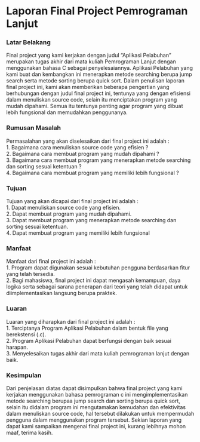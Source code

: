 # <h1>Laporan Final Project Pemrograman Lanjut</h1>

<h3>Latar Belakang</h3>
<p>
Final project yang kami kerjakan dengan judul “Aplikasi Pelabuhan” merupakan tugas akhir dari mata kuliah Pemrograman Lanjut dengan menggunakan bahasa C sebagai penyelesaiannya. Aplikasi Pelabuhan yang kami buat dan kembangkan ini menerapkan metode searching berupa jump search serta metode sorting berupa quick sort. Dalam penulisan laporan final project ini, kami akan memberikan beberapa pengertian yang berhubungan dengan judul final project ini, tentunya yang dengan efisiensi dalam menuliskan source code, selain itu menciptakan program yang mudah dipahami. Semua itu tentunya penting agar program yang dibuat lebih fungsional dan memudahkan penggunanya. 
</p>

<h3>Rumusan Masalah</h3>
<p>
Permasalahan yang akan diselesaikan dari final project ini adalah :
<br/>
 1.	Bagaimana cara menuliskan source code yang efisien ?
<br/>
 2.	Bagaimana cara membuat program yang mudah dipahami ?
<br/>
 3.	Bagaimana cara membuat program yang menerapkan metode searching dan sorting sesuai ketentuan ?
<br/>
 4.	Bagaimana cara membuat program yang memiliki lebih fungsional ?
</p>

<h3>Tujuan</h3>
<p>
Tujuan yang akan dicapai dari final project ini adalah :	
<br/>
 1.	Dapat menuliskan source code yang efisien.
<br/>
 2.	Dapat membuat program yang mudah dipahami.
<br/>
 3.	Dapat membuat program yang menerapkan metode searching dan sorting sesuai ketentuan.
<br/>
 4.	Dapat membuat program yang memiliki lebih fungsional
</p>

<h3>Manfaat</h3>
<p>
Manfaat dari final project ini adalah :
<br/>
 1.	Program dapat digunakan sesuai kebutuhan pengguna berdasarkan fitur yang telah tersedia.
<br/>
 2.	Bagi mahasiswa, final project ini dapat mengasah kemampuan, daya logika serta sebagai sarana penerapan dari teori yang telah didapat untuk diimplementasikan langsung berupa praktek.
 </p>
 
 <h3>Luaran</h3>
 <p>
 Luaran yang diharapkan dari final project ini adalah :
<br/>
 1.	Terciptanya Program Aplikasi Pelabuhan dalam bentuk file yang berekstensi (.c).
<br/>
 2.	Program Aplikasi Pelabuhan dapat berfungsi dengan baik sesuai harapan.
<br/>
 3.	Menyelesaikan tugas akhir dari mata kuliah pemrograman lanjut dengan baik.
 </p>

<h3>Kesimpulan</h3>
<p>
Dari penjelasan diatas dapat disimpulkan bahwa final project yang kami kerjakan menggunakan bahasa pemrograman c ini mengimplementasikan metode searching berupaa jump search dan sorting berupa quick sort, selain itu didalam program ini mengutamakan kemudahan dan efektivitas dalam menuliskan source code, hal tersebut dilakukan untuk mempermudah pengguna dalam menggunakan program tersebut. Sekian laporan yang dapat kami sampaikan mengenai final project ini, kurang lebihnya mohon maaf, terima kasih.
</p>

